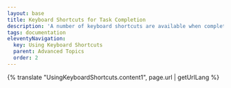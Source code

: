 ```yaml
---
layout: base
title: Keyboard Shortcuts for Task Completion
description: 'A number of keyboard shortcuts are available when completing tasks. The latest shortcuts can always be seen for the current step by expanding the More Options box in the sidebar and then clicking View Keyboard Shortcuts.'
tags: documentation
eleventyNavigation:
  key: Using Keyboard Shortcuts
  parent: Advanced Topics
  order: 2
---
```


{% translate "UsingKeyboardShortcuts.content1", page.url | getUrlLang %}
